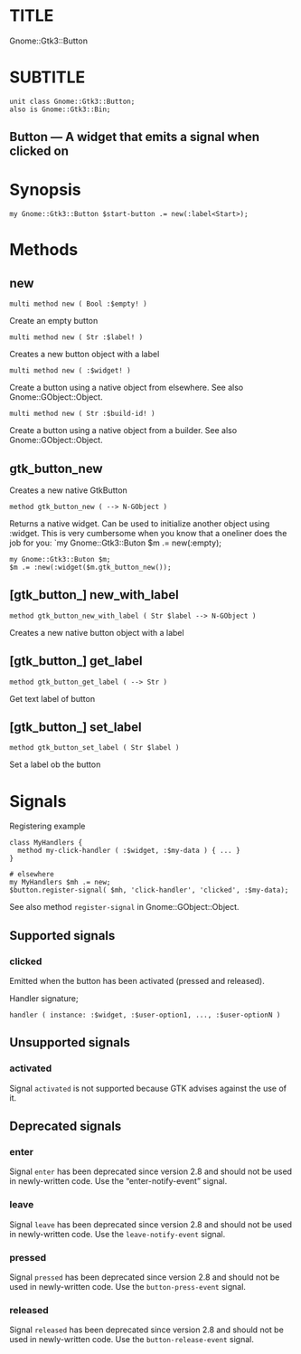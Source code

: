TITLE
=====

Gnome::Gtk3::Button

SUBTITLE
========



    unit class Gnome::Gtk3::Button;
    also is Gnome::Gtk3::Bin;

Button — A widget that emits a signal when clicked on
-----------------------------------------------------

Synopsis
========

    my Gnome::Gtk3::Button $start-button .= new(:label<Start>);

Methods
=======

new
---

    multi method new ( Bool :$empty! )

Create an empty button

    multi method new ( Str :$label! )

Creates a new button object with a label

    multi method new ( :$widget! )

Create a button using a native object from elsewhere. See also Gnome::GObject::Object.

    multi method new ( Str :$build-id! )

Create a button using a native object from a builder. See also Gnome::GObject::Object.

gtk_button_new
--------------

Creates a new native GtkButton

    method gtk_button_new ( --> N-GObject )

Returns a native widget. Can be used to initialize another object using :widget. This is very cumbersome when you know that a oneliner does the job for you: `my Gnome::Gtk3::Buton $m .= new(:empty);

    my Gnome::Gtk3::Buton $m;
    $m .= :new(:widget($m.gtk_button_new());

[gtk_button_] new_with_label
----------------------------

    method gtk_button_new_with_label ( Str $label --> N-GObject )

Creates a new native button object with a label

[gtk_button_] get_label
-----------------------

    method gtk_button_get_label ( --> Str )

Get text label of button

[gtk_button_] set_label
-----------------------

    method gtk_button_set_label ( Str $label )

Set a label ob the button

Signals
=======

Registering example

    class MyHandlers {
      method my-click-handler ( :$widget, :$my-data ) { ... }
    }

    # elsewhere
    my MyHandlers $mh .= new;
    $button.register-signal( $mh, 'click-handler', 'clicked', :$my-data);

See also method `register-signal` in Gnome::GObject::Object.

Supported signals
-----------------

### clicked

Emitted when the button has been activated (pressed and released).

Handler signature;

    handler ( instance: :$widget, :$user-option1, ..., :$user-optionN )

Unsupported signals
-------------------

### activated

Signal `activated` is not supported because GTK advises against the use of it.

Deprecated signals
------------------

### enter

Signal `enter` has been deprecated since version 2.8 and should not be used in newly-written code. Use the “enter-notify-event” signal.

### leave

Signal `leave` has been deprecated since version 2.8 and should not be used in newly-written code. Use the `leave-notify-event` signal.

### pressed

Signal `pressed` has been deprecated since version 2.8 and should not be used in newly-written code. Use the `button-press-event` signal.

### released

Signal `released` has been deprecated since version 2.8 and should not be used in newly-written code. Use the `button-release-event` signal.

